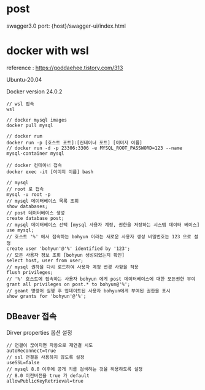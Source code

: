 # post

swagger3.0 port: {host}/swagger-ui/index.html

# docker with wsl

reference : https://goddaehee.tistory.com/313

Ubuntu-20.04

Docker version 24.0.2

```aidl
// wsl 접속
wsl

// docker mysql images
docker pull mysql

// docker rum
docker run -p [호스트 포트]:[컨테이너 포트] [이미지 이름]
// docker run -d -p 23306:3306 -e MYSQL_ROOT_PASSWORD=123 --name mysql-container mysql

// docker 컨테이너 접속
docker exec -it [이미지 이름] bash

// mysql 
// root 로 접속
mysql -u root -p
// mysql 데이터베이스 목록 조회
show databases;
// post 데이터베이스 생성
create database post;
// mysql 데이터베이스 선택 [mysql 사용자 계정, 권한을 저장하는 시스템 데이터 베이스]
use mysql;
// 호스트 '%' 에서 접속하는 bohyun 이라는 새로운 사용자 생성 비밀번호는 123 으로 설정
create user 'bohyun'@'%' identified by '123';
// 모든 사용자 정보 조회 [bohyun 생성되었는지 확인]
select host, user from user;
// mysql 권하을 다시 로드하여 사용자 계정 변경 사항을 적용
flush privileges;
// '%' 호스트에 접속하는 사용자 bohyun 에게 post 데이터베이스에 대한 모든권한 부여 
grant all privileges on post.* to bohyun@'%';
// geant 명령어 실행 후 업데이트된 사용자 bohyun에게 부여된 권한을 표시 
show grants for 'bohyun'@'%';
```

## DBeaver 접속
Dirver properties 옵션 설정
```
// 연결이 끊어지면 자동으로 재연결 시도
autoReconnect=true
// ssl 연결을 사용하지 않도록 설정
useSSL=false
// mysql 8.0 이후에 공개 키를 검색하는 것을 허용하도록 설정
// 8.0 이전버전을 true 가 default
allowPublicKeyRetrieval=true
```

